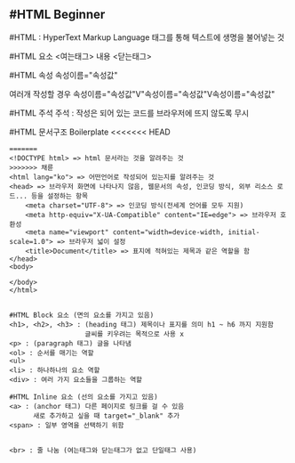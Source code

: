 #HTML Beginner
-----------------
#HTML : HyperText Markup Language
        태그를 통해 텍스트에 생명을 불어넣는 것

#HTML 요소
<여는태그> 내용 <닫는태그>


#HTML 속성
속성이름="속성값"

여러개 작성할 경우
속성이름="속성값"V"속성이름="속성값"V속성이름="속성값"


#HTML 주석
주석 : 작성은 되어 있는 코드를 브라우저에 뜨지 않도록 무시
<!--<p>임금님 귀는 당나귀 귀!</p>-->


#HTML 문서구조
Boilerplate
<<<<<<< HEAD
~~~<!DOCTYPE html> => html 문서라는 것을 알려주는 것
=======
<!DOCTYPE html> => html 문서라는 것을 알려주는 것
>>>>>>> 채륜
<html lang="ko"> => 어떤언어로 작성되어 있는지를 알려주는 것
<head> => 브라우저 화면에 나타나지 않음, 웹문서의 속성, 인코딩 방식, 외부 리소스 로드... 등을 설정하는 항목
    <meta charset="UTF-8"> => 인코딩 방식(전세계 언어를 모두 지원)
    <meta http-equiv="X-UA-Compatible" content="IE=edge"> => 브라우저 호환성
    <meta name="viewport" content="width=device-width, initial-scale=1.0"> => 브라우저 넓이 설정
    <title>Document</title> => 표지에 적혀있는 제목과 같은 역할을 함
</head>
<body>
    
</body>
</html>


#HTML Block 요소 (면의 요소를 가지고 있음)
<h1>, <h2>, <h3> : (heading 태그) 제목이나 표지를 의미 h1 ~ h6 까지 지원함
                   글씨를 키우려는 목적으로 사용 x
<p> : (paragraph 태그) 글을 나타냄
<ol> : 순서를 매기는 역할
<ul> 
<li> : 하나하나의 요소 역할
<div> : 여러 가지 요소들을 그룹하는 역할

#HTML Inline 요소 (선의 요소를 가지고 있음)
<a> : (anchor 태그) 다른 페이지로 링크를 걸 수 있음
      새로 추가하고 싶을 때 target="_blank" 추가
<span> : 일부 영역을 선택하기 위함


<br> : 줄 나눔 (여는태그와 닫는태그가 없고 단일태그 사용)